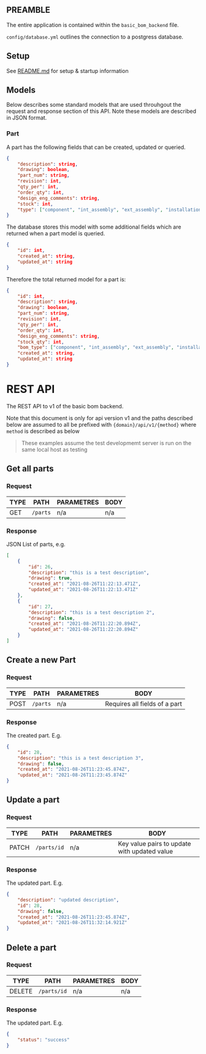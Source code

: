 ## PREAMBLE

The entire application is contained within the `basic_bom_backend` file.

`config/database.yml` outlines the connection to a postgress database.

## Setup
See [README.md](README.md) for setup & startup information

## Models
Below describes some standard models that are used throuhgout the request and response section of this API. Note these models are described in JSON format.

### Part
A part has the following fields that can be created, updated or queried.
```JSON
{
    "description": string,
    "drawing": boolean,
    "part_num": string,
    "revision": int,
    "qty_per": int,
    "order_qty": int,
    "design_eng_comments": string,
    "stock": int,
    "type": ["component", "int_assembly", "ext_assembly", "installation"]
}
```
The database stores this model with some additional fields which are returned when a part model is queried.
``` JSON
{
    "id": int,
    "created_at": string,
    "updated_at": string
}
```
Therefore the total returned model for a part is:
```JSON
{
    "id": int,
    "description": string,
    "drawing": boolean,
    "part_num": string,
    "revision": int,
    "qty_per": int,
    "order_qty": int,
    "design_eng_comments": string,
    "stock_qty": int,
    "bom_type": ["component", "int_assembly", "ext_assembly", "installation"],
    "created_at": string,
    "updated_at": string
}
```

# REST API

The REST API to v1 of the basic bom backend.

Note that this document is only for api version v1 and the paths described below are assumed to all be prefixed with `{domain}/api/v1/{method}` where `method` is described as below

> These examples assume the test developmemt server is run on the same local host as testing

## Get all parts

### Request

|TYPE|PATH|PARAMETRES|BODY|
|----|----|----------|----|
|GET|`/parts`|n/a|n/a|


### Response
JSON List of parts, e.g.
```JSON
[
    {
        "id": 26,
        "description": "this is a test description",
        "drawing": true,
        "created_at": "2021-08-26T11:22:13.471Z",
        "updated_at": "2021-08-26T11:22:13.471Z"
    },
    {
        "id": 27,
        "description": "this is a test description 2",
        "drawing": false,
        "created_at": "2021-08-26T11:22:20.894Z",
        "updated_at": "2021-08-26T11:22:20.894Z"
    }
]

```

## Create a new Part

### Request

|TYPE|PATH|PARAMETRES|BODY|
|----|----|----------|----|
|POST|`/parts`|n/a| Requires all fields of a part|


### Response
The created part. E.g.
```JSON
{
    "id": 28,
    "description": "this is a test description 3",
    "drawing": false,
    "created_at": "2021-08-26T11:23:45.874Z",
    "updated_at": "2021-08-26T11:23:45.874Z"
}
```
## Update a part

### Request

|TYPE|PATH|PARAMETRES|BODY|
|----|----|----------|----|
|PATCH|`/parts/id`|n/a| Key value pairs to update with updated value |


### Response
The updated part. E.g.
```JSON
{
    "description": "updated description",
    "id": 28,
    "drawing": false,
    "created_at": "2021-08-26T11:23:45.874Z",
    "updated_at": "2021-08-26T11:32:14.921Z"
}
```

## Delete a part

### Request

|TYPE|PATH|PARAMETRES|BODY|
|----|----|----------|----|
|DELETE|`/parts/id`|n/a| n/a |


### Response
The updated part. E.g.
```JSON
{
    "status": "success"
}
```